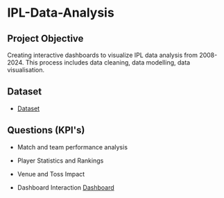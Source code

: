 # IPL-Data-Analysis
## Project Objective
Creating interactive dashboards to visualize IPL data analysis from 2008-2024. This process includes data cleaning, data modelling, data visualisation.
## Dataset
- <a href= "https://github.com/amar4542/IPL-Data-Analysis/blob/main/matches.csv">Dataset</a>
## Questions (KPI's)
- Match and team performance analysis
- Player Statistics and Rankings
- Venue and Toss Impact

- Dashboard Interaction <a href= "https://github.com/amar4542/IPL-Data-Analysis/blob/main/IPL%20data%20analysis%20project.pdf">Dashboard</a>
